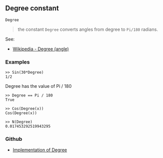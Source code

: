 ## Degree constant

```
Degree
```

> the constant `Degree` converts angles from degree to `Pi/180` radians.
 
See:
* [Wikipedia - Degree (angle)](http://en.wikipedia.org/wiki/Degree_(angle)) 
 
### Examples

```
>> Sin(30*Degree)
1/2
```

Degree has the value of Pi / 180
```
>> Degree == Pi / 180
True

>> Cos(Degree(x))
Cos(Degree(x))
 
>> N(Degree)    
0.017453292519943295   
```

### Github

* [Implementation of Degree](https://github.com/axkr/symja_android_library/blob/master/symja_android_library/matheclipse-core/src/main/java/org/matheclipse/core/builtin/ConstantDefinitions.java#L731) 
